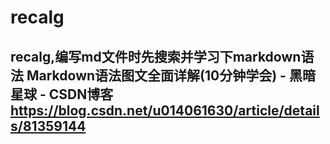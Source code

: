 # recalg
## recalg,编写md文件时先搜索并学习下markdown语法   Markdown语法图文全面详解(10分钟学会) - 黑暗星球 - CSDN博客  https://blog.csdn.net/u014061630/article/details/81359144
